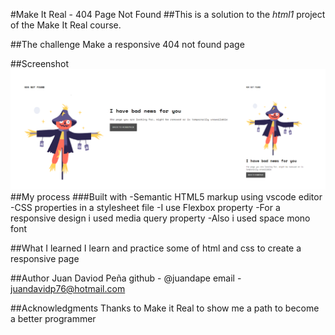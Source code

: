 #Make It Real - 404 Page Not Found
##This is a solution to the *html1* project of the Make It Real course.

##The challenge
Make a responsive 404 not found page

##Screenshot
![print screen](./assets/404.png)
##My process
###Built with
-Semantic HTML5 markup using vscode editor
-CSS properties in a stylesheet file
-I use Flexbox property
-For a responsive design i used media query property
-Also i used space mono font

##What I learned
I learn and practice some of html and css to create a responsive page

##Author
Juan Daviod Peña
github - @juandape
email - juandavidp76@hotmail.com

##Acknowledgments
Thanks to Make it Real to show me a path to become a better programmer

